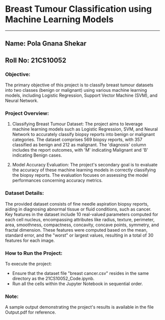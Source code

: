 # Breast Tumour Classification using Machine Learning Models
---

## Name: Pola Gnana Shekar
## Roll No: 21CS10052

### Objective:
The primary objective of this project is to classify breast tumour datasets into two classes (benign or malignant) using various machine learning models, including Logistic Regression, Support Vector Machine (SVM), and Neural Network.

### Project Overview:
1. Classifying Breast Tumour Dataset:
The project aims to leverage machine learning models such as Logistic Regression, SVM, and Neural Network to accurately classify biopsy reports into benign or malignant categories. The dataset comprises 569 biopsy reports, with 357 classified as benign and 212 as malignant. The 'diagnosis' column includes the report outcomes, with 'M' indicating Malignant and 'B' indicating Benign cases.

2. Model Accuracy Evaluation:
The project's secondary goal is to evaluate the accuracy of these machine learning models in correctly classifying the biopsy reports. The evaluation focuses on assessing the model performances concerning accuracy metrics.

### Dataset Details:
The provided dataset consists of fine needle aspiration biopsy reports, aiding in diagnosing abnormal tissue or fluid conditions, such as cancer. Key features in the dataset include 10 real-valued parameters computed for each cell nucleus, encompassing attributes like radius, texture, perimeter, area, smoothness, compactness, concavity, concave points, symmetry, and fractal dimension. These features were computed based on the mean, standard error, and the "worst" or largest values, resulting in a total of 30 features for each image.

### How to Run the Project:
To execute the project:

- Ensure that the dataset file "breast cancer.csv" resides in the same directory as the 21CS10052_Code.ipynb.
- Run all the cells within the Jupyter Notebook in sequential order.

### Note:
A sample output demonstrating the project's results is available in the file Output.pdf for reference.
